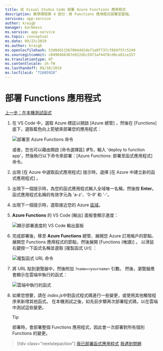 ```yaml
---
title: 從 Visual Studio Code 部署 Azure Functions 應用程式
description: 教學課程第 4 部分：將 Functions 應用程式部署至雲端。
services: app-service
author: kraigb
manager: barbkess
ms.service: app-service
ms.topic: conceptual
ms.date: 09/23/2019
ms.author: kraigb
ms.openlocfilehash: 53d0dd11567084d42de71a0f737cf8b9f5fc5249
ms.sourcegitcommit: c04984b6367e922dbc5973af44f8cd0ca81ce157
ms.translationtype: HT
ms.contentlocale: zh-TW
ms.lasthandoff: 09/30/2019
ms.locfileid: "71685928"
---
```

# <a name="deploy-the-functions-app"></a>部署 Functions 應用程式

[上一步：在本機測試函式](tutorial-vscode-serverless-node-03.md)

1. 在 VS Code 中，選取 Azure 標誌以開啟 [Azure 總管]  ，然後在 [Functions]  底下，選取藍色向上箭號來部署您的應用程式：

    ![部署至 Azure Functions 命令](media/functions-extension/deploy-app.png)

    或者，您也可以藉由開啟 [命令選擇區]  (**F1**)，輸入 'deploy to function app'，然後執行以下命令來部署：[Azure Functions:  部署至函式應用程式] 命令。

1. 出現 [在 Azure 中選取函式應用程式]  提示時，選擇 [在 Azure 中建立新的函式應用程式]  。

1. 出現下一個提示時，為您的函式應用程式輸入全域唯一名稱，然後按 **Enter**。 函式應用程式名稱的有效字元為 'a-z'、'0-9' 和 '-'。

1. 出現下一個提示時，選取接近您的 Azure [區域](https://azure.microsoft.com/en-us/regions/)。

1. **Azure Functions** 的 VS Code [輸出]  面板會顯示進度：

    ![顯示部署進度的 VS Code 輸出面板](media/functions-extension/deploy-progress.png)

1. 完成部署後，移至 **Azure Functions** 總管、展開您 Azure 訂用帳戶的節點、展開您 Functions 應用程式的節點，然後展開 [Functions (唯讀)]  。 以滑鼠右鍵按一下函式名稱並選取 [複製函式 Url]  ：

    ![複製函式 URL 命令](media/functions-extension/copy-function-url-command.png)

1. 將 URL 貼到瀏覽器中，然後附加 `?name=<yourname>` 引數。 然後，瀏覽器應會顯示在雲端中執行的函式：

    ![雲端中執行的函式](media/functions-extension/remote-test-browser.png)

1. 如果您想要，請在 *index.js*中對函式程式碼進行一些變更，或使用其他觸發程序來新增其他函式。 在本機測試之後，如先前步驟再次部署程式碼，以在雲端中測試這些變更。

    > [!TIP]
    > 部署時，會部署整個 Functions 應用程式，因此會一次部署對所有個別 Functions 的變更。

> [!div class="nextstepaction"]
> [我已部署函式應用程式](tutorial-vscode-serverless-node-05.md) [我遇到問題](https://www.research.net/r/PWZWZ52?tutorial=node-deployment-azurefunctions&step=deploy-app)
